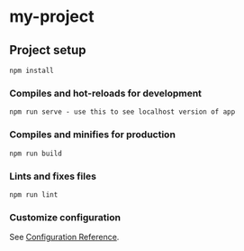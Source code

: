 # my-project

## Project setup

```
npm install
```

### Compiles and hot-reloads for development

```
npm run serve - use this to see localhost version of app
```

### Compiles and minifies for production

```
npm run build
```

### Lints and fixes files

```
npm run lint
```

### Customize configuration

See [Configuration Reference](https://cli.vuejs.org/config/).
